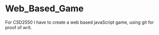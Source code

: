 # Web_Based_Game
For CSD2550 I have to create a web based javaScript game, using git for proof of writ.
